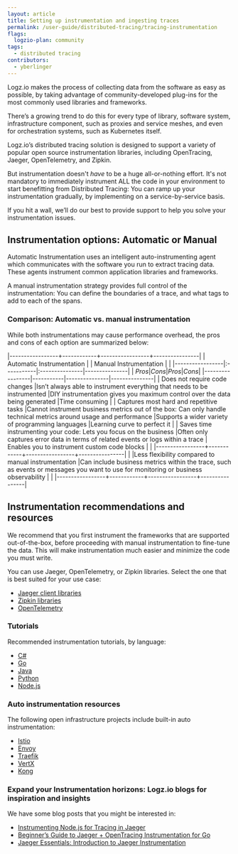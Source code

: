 ```yaml
---
layout: article
title: Setting up instrumentation and ingesting traces
permalink: /user-guide/distributed-tracing/tracing-instrumentation
flags:
  logzio-plan: community
tags:
  - distributed tracing
contributors:
  - yberlinger
---
```

Logz.io makes the process of collecting data from the software as easy as possible, by taking advantage of community-developed plug-ins for the most commonly used libraries and frameworks. 

There’s a growing trend to do this for every type of library, software system, infrastructure component, such as proxies and service meshes, and even for orchestration systems, such as Kubernetes itself.

Logz.io’s distributed tracing solution is designed to support a variety of popular open source instrumentation libraries, including OpenTracing, Jaeger, OpenTelemetry, and Zipkin.    
  <!--AI when these are integrated:OpenCensus -->

But instrumentation doesn't *have* to be a huge all-or-nothing effort. It's not mandatory to immediately instrument ALL the code in your environment to start benefitting from Distributed Tracing: You can ramp up your instrumentation gradually, by implementing on a service-by-service basis.  


If you hit a wall, we’ll do our best to provide support to help you solve your instrumentation issues. 

## Instrumentation options: Automatic or Manual
Automatic Instrumentation uses an intelligent auto-instrumenting agent which communicates with the software you run to extract tracing data. These agents instrument common application libraries and frameworks. 

A manual instrumentation strategy provides full control of the instrumentation: You can define the boundaries of a trace, and what tags to add to each of the spans.

### Comparison: Automatic vs. manual instrumentation

While both instrumentations may cause performance overhead, the pros and cons of each option are summarized below:

|-----------------+------------+-----------------+----------------|
| Automatic Instrumentation | | Manual Instrumentation |  |
|-----------------|:-----------|:---------------|---------------|
| *Pros*|*Cons*|*Pros*|*Cons*|
|-----------------|-----------|---------------|---------------|
| Does not require code changes |Isn’t always able to instrument everything that needs to be instrumented |DIY instrumentation gives you maximum control over the data being generated  |Time consuming   |
| Captures most hard and repetitive tasks     |Cannot instrument business metrics out of the box: Can only handle technical metrics around usage and performance    |Supports a wider variety of programming languages    |Learning curve to perfect it            |
| Saves time instrumenting your code: Lets you focus on the business     |Often only captures error data in terms of related events or logs within a trace        | Enables you to instrument custom code blocks             | |
|-----------------+------------+-----------------+----------------|
|   |Less flexibility compared to manual instrumentation          |Can include business metrics within the trace, such as events or messages you want to use for monitoring or business observability                 |                |
|-----------------+------------+-----------------+----------------|


## Instrumentation recommendations and resources
We recommend that you first instrument the frameworks that are supported out-of-the-box, before proceeding with manual instrumentation to fine-tune the data. This will make instrumentation much easier and minimize the code you must write.

You can use Jaeger, OpenTelemetry, or Zipkin libraries. Select the one that is best suited for your use case:    <!--AI when these are integrated:OpenCensus -->

* <a href="https://www.jaegertracing.io/docs/latest/client-libraries/#supported-libraries" target="_blank">Jaeger client libraries<i class="fas fa-external-link-alt"></i></a> 
* <a href="https://zipkin.io/pages/tracers_instrumentation" target="_blank">Zipkin libraries <i class="fas fa-external-link-alt"></i></a> 
* <a href="https://opentelemetry.io/docs/" target="_blank">OpenTelemetry <i class="fas fa-external-link-alt"></i></a> 

### Tutorials 
Recommended instrumentation tutorials, by language:

* <a href ="https://github.com/yurishkuro/opentracing-tutorial/tree/master/csharp" target="_blank">C# <i class="fas fa-external-link-alt"></i></a> 
* <a href ="https://github.com/yurishkuro/opentracing-tutorial/tree/master/go" target="_blank">Go <i class="fas fa-external-link-alt"></i></a> 
* <a href ="https://github.com/yurishkuro/opentracing-tutorial/tree/master/java" target="_blank">Java <i class="fas fa-external-link-alt"></i></a> 
* <a href ="https://github.com/yurishkuro/opentracing-tutorial/tree/master/python" target="_blank">Python <i class="fas fa-external-link-alt"></i></a> 
* <a href ="https://github.com/yurishkuro/opentracing-tutorial/tree/master/nodejs" target="_blank">Node.js <i class="fas fa-external-link-alt"></i></a> 


### Auto instrumentation resources
The following open infrastructure projects include built-in auto instrumentation:

* <a href ="https://istio.io/latest/docs/tasks/observability/distributed-tracing/jaeger/" target="_blank">Istio <i class="fas fa-external-link-alt"></i></a> 
* <a href ="https://www.envoyproxy.io/docs/envoy/latest/start/sandboxes/jaeger_tracing" target="_blank">Envoy <i class="fas fa-external-link-alt"></i></a> 
* <a href ="https://docs.traefik.io/observability/tracing/jaeger/" target="_blank">Traefik <i class="fas fa-external-link-alt"></i></a> 
* <a href ="https://vertx-ci.github.io/vertx-4-preview/docs/vertx-opentracing/java/" target="_blank">VertX <i class="fas fa-external-link-alt"></i></a>
* <a href ="https://docs.konghq.com/hub/kong-inc/zipkin/" target="_blank">Kong <i class="fas fa-external-link-alt"></i></a>

### Expand your Instrumentation horizons: Logz.io blogs for inspiration and insights
We have some blog posts that you might be interested in: 

* <a href="https://logz.io/blog/jaeger-tracing-nodejs/" target="_blank"> Instrumenting Node.js for Tracing in Jaeger <i class="fas fa-external-link-alt"></i></a>
* <a href="https://logz.io/blog/go-instrumentation-distributed-tracing-jaeger/"> Beginner’s Guide to Jaeger + OpenTracing Instrumentation for Go <i class="fas fa-external-link-alt"></i></a>
* <a href="https://logz.io/blog/jaeger-instrumentation-introduction/#intro" target="_blank"> Jaeger Essentials: Introduction to Jaeger Instrumentation <i class="fas fa-external-link-alt"></i></a>